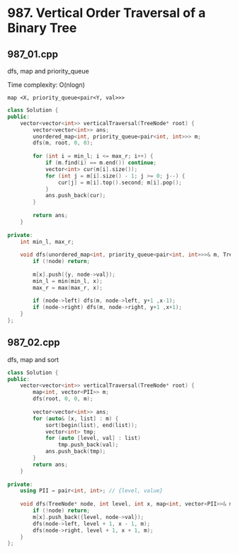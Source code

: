 # 987. Vertical Order Traversal of a Binary Tree

## 987_01.cpp

dfs, map and priority_queue

Time complexity: O(nlogn)

```map <X, priority_queue<pair<Y, val>>>```

```cpp
class Solution {
public:
    vector<vector<int>> verticalTraversal(TreeNode* root) {
        vector<vector<int>> ans;
        unordered_map<int, priority_queue<pair<int, int>>> m;
        dfs(m, root, 0, 0);
        
        for (int i = min_l; i <= max_r; i++) {
            if (m.find(i) == m.end()) continue;
            vector<int> cur(m[i].size());
            for (int j = m[i].size() - 1; j >= 0; j--) {
                cur[j] = m[i].top().second; m[i].pop();
            }
            ans.push_back(cur);
        }
        
        return ans;
    }
    
private:
    int min_l, max_r;
    
    void dfs(unordered_map<int, priority_queue<pair<int, int>>>& m, TreeNode* node, int y, int x) {
        if (!node) return;
        
        m[x].push({y, node->val});
        min_l = min(min_l, x);
        max_r = max(max_r, x);
        
        if (node->left) dfs(m, node->left, y+1 ,x-1);
        if (node->right) dfs(m, node->right, y+1 ,x+1);
    }
};
```

## 987_02.cpp

dfs, map and sort

```cpp
class Solution {
public:
    vector<vector<int>> verticalTraversal(TreeNode* root) {
        map<int, vector<PII>> m;
        dfs(root, 0, 0, m);
        
        vector<vector<int>> ans;
        for (auto& [x, list] : m) {
            sort(begin(list), end(list));
            vector<int> tmp;
            for (auto [level, val] : list)
                tmp.push_back(val);
            ans.push_back(tmp);
        }
        return ans;
    }
    
private:
    using PII = pair<int, int>; // {level, value}
    
    void dfs(TreeNode* node, int level, int x, map<int, vector<PII>>& m) {
        if (!node) return;
        m[x].push_back({level, node->val});
        dfs(node->left, level + 1, x - 1, m);
        dfs(node->right, level + 1, x + 1, m);
    }
};
```
